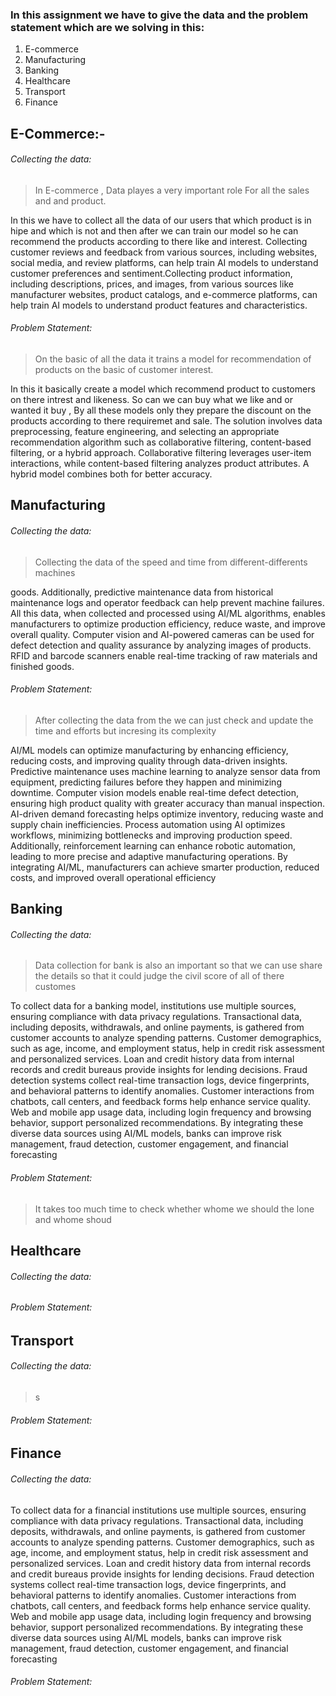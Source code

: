 ### In this assignment we have to give the data and the problem statement which are we solving in this:

1. E-commerce
2. Manufacturing
3. Banking
4. Healthcare
5. Transport
6. Finance

## E-Commerce:-

###### Collecting the data:

> In E-commerce , Data playes a very important role For all the sales and and product.

In this we have to collect all the data of our users that which product is in hipe and which is not and then after we can train our model so he can recommend the products according to there like and interest.
Collecting customer reviews and feedback from various sources, including websites, social media, and review platforms, can help train AI models to understand customer preferences and sentiment.Collecting product information, including descriptions, prices, and images, from various sources like manufacturer websites, product catalogs, and e-commerce platforms, can help train AI models to understand product features and characteristics.

###### Problem Statement:

> On the basic of all the data it trains a model for recommendation of products on the basic of customer interest.

In this it basically create a model which recommend product to customers on there intrest and likeness. So can we can buy what we like and or wanted it buy , By all these models only they prepare the discount on the products according to there requiremet and sale. The solution involves data preprocessing, feature engineering, and selecting an appropriate recommendation algorithm such as collaborative filtering, content-based filtering, or a hybrid approach. Collaborative filtering leverages user-item interactions, while content-based filtering analyzes product attributes. A hybrid model combines both for better accuracy.

## Manufacturing

###### Collecting the data:

> Collecting the data of the speed and time from different-differents machines

goods. Additionally, predictive maintenance data from historical maintenance logs and operator feedback can help prevent machine failures. All this data, when collected and processed using AI/ML algorithms, enables manufacturers to optimize production efficiency, reduce waste, and improve overall quality.
Computer vision and AI-powered cameras can be used for defect detection and quality assurance by analyzing images of products. RFID and barcode scanners enable real-time tracking of raw materials and finished goods.

###### Problem Statement:

> After collecting the data from the we can just check and update the time and efforts but incresing its complexity

AI/ML models can optimize manufacturing by enhancing efficiency, reducing costs, and improving quality through data-driven insights. Predictive maintenance uses machine learning to analyze sensor data from equipment, predicting failures before they happen and minimizing downtime. Computer vision models enable real-time defect detection, ensuring high product quality with greater accuracy than manual inspection. AI-driven demand forecasting helps optimize inventory, reducing waste and supply chain inefficiencies. Process automation using AI optimizes workflows, minimizing bottlenecks and improving production speed. Additionally, reinforcement learning can enhance robotic automation, leading to more precise and adaptive manufacturing operations. By integrating AI/ML, manufacturers can achieve smarter production, reduced costs, and improved overall operational efficiency

## Banking

###### Collecting the data:

> Data collection for bank is also an important so that we can use share the details so that it could judge the civil score of all of there customes

To collect data for a banking model, institutions use multiple sources, ensuring compliance with data privacy regulations. Transactional data, including deposits, withdrawals, and online payments, is gathered from customer accounts to analyze spending patterns. Customer demographics, such as age, income, and employment status, help in credit risk assessment and personalized services. Loan and credit history data from internal records and credit bureaus provide insights for lending decisions. Fraud detection systems collect real-time transaction logs, device fingerprints, and behavioral patterns to identify anomalies. Customer interactions from chatbots, call centers, and feedback forms help enhance service quality. Web and mobile app usage data, including login frequency and browsing behavior, support personalized recommendations. By integrating these diverse data sources using AI/ML models, banks can improve risk management, fraud detection, customer engagement, and financial forecasting

###### Problem Statement:

> It takes too much time to check whether whome we should the lone and whome shoud

## Healthcare

###### Collecting the data:

>

###### Problem Statement:

>

## Transport

###### Collecting the data:

> s

###### Problem Statement:

>

## Finance

###### Collecting the data:

>

To collect data for a financial institutions use multiple sources, ensuring compliance with data privacy regulations. Transactional data, including deposits, withdrawals, and online payments, is gathered from customer accounts to analyze spending patterns. Customer demographics, such as age, income, and employment status, help in credit risk assessment and personalized services. Loan and credit history data from internal records and credit bureaus provide insights for lending decisions. Fraud detection systems collect real-time transaction logs, device fingerprints, and behavioral patterns to identify anomalies. Customer interactions from chatbots, call centers, and feedback forms help enhance service quality. Web and mobile app usage data, including login frequency and browsing behavior, support personalized recommendations. By integrating these diverse data sources using AI/ML models, banks can improve risk management, fraud detection, customer engagement, and financial forecasting

###### Problem Statement:

>
